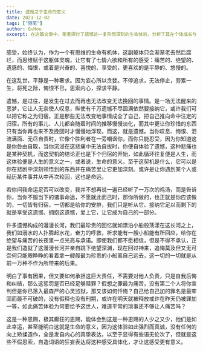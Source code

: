 ```yaml
---
title: 遗憾之于生命的意义
date: 2023-12-02
tags: ["随笔"]
author: QuHou
excerpt: 在这篇文章中，笔者探讨了遗憾这一复杂而深刻的生命体验，分析了其在个体成长与人生意义中的独特价值。笔者认为，遗憾是不可挽回的过往，它以痛苦、悔恨等负面情绪让人感到无力，但同时也是命运安排的一种归宿，推动我们不断审视自我，寻找新的契机。通过深刻剖析，笔者指出，遗憾不仅是人生中的负担，还是一种恩赐。它使人学会珍惜那些逝去的美好，并在不可逆转的时间长河中理解事物的因果关系。正是这些看似残酷的体验，让我们更深刻地感受到生命的真谛，并最终接纳、拥抱它。在面对遗憾时，笔者强调，我们需要超越悔恨，将其融入生命的一部分。只有接纳这些痛苦，才能将它转化为生命意义的一部分，从中找到继续前行的力量。正如笔者所说，“这是一种极其真诚且强烈的体验，或许痛苦，但也正因如此才赋予了生命更多的厚度与真实感
---
```


感受，始终认为，作为一个有思维的生命有机体，这副躯体只会渐渐老去然后腐烂，而思维赋于这躯体灵魂，让它有了七情六欲和所有的感受：痛苦的、绝望的、遗感的、悔恨，或着是兴奋的、喜悦的、享受的，更喜欢的是平静的、悠慢的。

在这乱世，平静是一种奢求。因为妄心所以贪婪。不停追求，无法停止，劳累一生，将死之际，悔恨不已，思索内心，探求平静。

遣憾，是过往，是发生在过去而再也无法改变无法挽回的事情。是一场无法醒来的恶梦，它让人无奈使人叹息，纵使有千万遗憾不尽圆满依然要接纳它，或许我们可以把它称之为归宿，正是那些无法改变地事情成全了自己，把自己推向命中注定的归宿，所有的事儿、人儿都会随着时间的推移慢慢淡化，而其中更让你珍惜的东西只有当你再也来不及挽回时才慢慢地浮现，而这，就是遗憾。当你叹息、悔恨、泪流满面、无尽自责时，它像个胜利者在一旁嘲讽你，而你只能忍受，因为你知道这是你咎由自取，当你沉浸在这悲痛中无法自拔时，你便自体验了遗憾，这种悲痛也是某种契机，而这契机的结论正也是下个归宿的开始，如此循环往复便是人生，而这体验便是人生的意义之一，或者说，生命的意义。至于这契机是什么，它可以是你在悲剧中深刻领悟到的东西并在痛苦里让它更加深刻。或许是让你遇到某个人或经历某件事并从中再次轮回，这也是命运。

若你问我命运足否可以改变，我并不想再说一遍已经听了一万次的鸡汤，而是告诉你，当你不服当下的诸事命途，不愿就此而己时，那你所做的，也正就是你应该做的，一切皆有归宿，一切都是给你的安排，我们只是听从它、接纳它足以而剩下的就是享受这遗憾、拥抱这遗憾，爱上它，让它成为自己的一部分。

许多遗憾构成的漫漫长河，我们最珍贵的回忆就如漂泊小船般荡漾在这长河之上，我们如溺水的人扑腾起水花，奋力的呼救，祈求能有一艘小船能有所回应，给你在绝望与痛苦的长夜里一点光亮与承诺。即使我们都不愿相信，但是不得不承认，正是我们造就了这漫漫长河并亲自跳下绝望深渊，现在回过神来，追悔莫及但又无可奈何只能眼睁睁的看着拿一艘艘最为珍贵的小船离自己远去，这一切的一切就是从前一万种不作为所带来的后果。

明白了事有因果，但又要如何承担这巨大责任，不需要对他人负责，只是自我后悔和纠结，那么这惩罚是否已经足够赎罪？假想之罪最为痛苦，没有第二个人将你宣判但是你已落入最森严的心灵监狱，那又该如何忏悔？自己给自己加的罪名是最牢固而最不可破的，没有假释也没有刑期，或许在明天就被释放或许在昨天仍被罪加一等，如此痛苦体验为何要给予这世人，难道平常的琐事还不够让人痛苦吗？

这是一种恩赐，极其癫狂的恩赐，能体会到这是一种恩赐的人少之又少，他们是如此幸运，甚至能明白这就是生命的意义，因为这体验如此强烈而真诚，没有任何的向上矫揉造作，全是发自内心的真挚表达，以至于显得有些语无伦次了，但就是这些不假思索，自造词语的狂妄表达将这种感受具体化，才让这感受更有意义。
